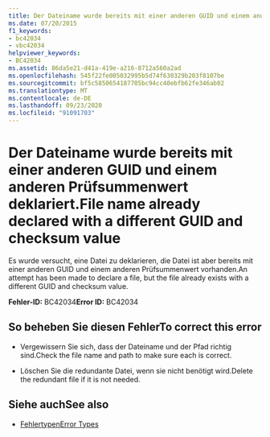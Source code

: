 ```yaml
---
title: Der Dateiname wurde bereits mit einer anderen GUID und einem anderen Prüfsummenwert deklariert.
ms.date: 07/20/2015
f1_keywords:
- bc42034
- vbc42034
helpviewer_keywords:
- BC42034
ms.assetid: 86da5e21-d41a-419e-a216-8712a560a2ad
ms.openlocfilehash: 545f22fe005032995b5d74f630329b203f8107be
ms.sourcegitcommit: bf5c5850654187705bc94cc40ebfb62fe346ab02
ms.translationtype: MT
ms.contentlocale: de-DE
ms.lasthandoff: 09/23/2020
ms.locfileid: "91091703"
---
```

# <a name="file-name-already-declared-with-a-different-guid-and-checksum-value"></a><span data-ttu-id="bcef8-102">Der Dateiname wurde bereits mit einer anderen GUID und einem anderen Prüfsummenwert deklariert.</span><span class="sxs-lookup"><span data-stu-id="bcef8-102">File name already declared with a different GUID and checksum value</span></span>

<span data-ttu-id="bcef8-103">Es wurde versucht, eine Datei zu deklarieren, die Datei ist aber bereits mit einer anderen GUID und einem anderen Prüfsummenwert vorhanden.</span><span class="sxs-lookup"><span data-stu-id="bcef8-103">An attempt has been made to declare a file, but the file already exists with a different GUID and checksum value.</span></span>  
  
 <span data-ttu-id="bcef8-104">**Fehler-ID:** BC42034</span><span class="sxs-lookup"><span data-stu-id="bcef8-104">**Error ID:** BC42034</span></span>  
  
## <a name="to-correct-this-error"></a><span data-ttu-id="bcef8-105">So beheben Sie diesen Fehler</span><span class="sxs-lookup"><span data-stu-id="bcef8-105">To correct this error</span></span>  
  
- <span data-ttu-id="bcef8-106">Vergewissern Sie sich, dass der Dateiname und der Pfad richtig sind.</span><span class="sxs-lookup"><span data-stu-id="bcef8-106">Check the file name and path to make sure each is correct.</span></span>  
  
- <span data-ttu-id="bcef8-107">Löschen Sie die redundante Datei, wenn sie nicht benötigt wird.</span><span class="sxs-lookup"><span data-stu-id="bcef8-107">Delete the redundant file if it is not needed.</span></span>  
  
## <a name="see-also"></a><span data-ttu-id="bcef8-108">Siehe auch</span><span class="sxs-lookup"><span data-stu-id="bcef8-108">See also</span></span>

- [<span data-ttu-id="bcef8-109">Fehlertypen</span><span class="sxs-lookup"><span data-stu-id="bcef8-109">Error Types</span></span>](../programming-guide/language-features/error-types.md)
